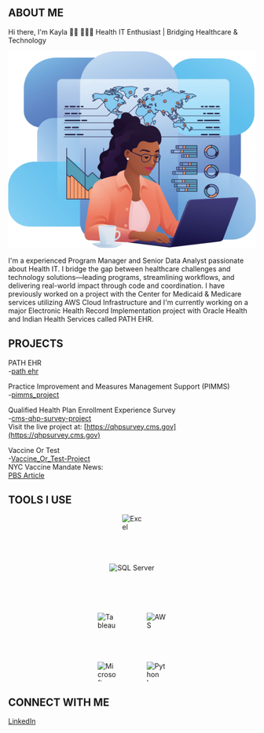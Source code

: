 ## ABOUT ME
Hi there, I'm Kayla 👋🏿 👩🏿‍💻 Health IT Enthusiast | Bridging Healthcare & Technology 
<p align="center">
  <img src="Shutterstock_2603055635-2.png" width="700" height="400"/>
</p>
I'm a experienced Program Manager and Senior Data Analyst passionate about Health IT. I bridge the gap between healthcare challenges and technology solutions—leading programs, streamlining workflows, and delivering real-world impact through code and coordination. I have previously worked on a project with the Center for Medicaid & Medicare services utilizing AWS Cloud Infrastructure and I'm currently working on a major Electronic Health Record Implementation project with Oracle Health and Indian Health Services called PATH EHR.

## PROJECTS
PATH EHR  
  -[path ehr](https://github.com/kreid191814/path-ehr-)

Practice Improvement and Measures Management Support (PIMMS)  
  -[pimms_project](https://github.com/kreid191814/pimms_project)

Qualified Health Plan Enrollment Experience Survey  
  -[cms-qhp-survey-project](https://github.com/kreid191814/cms-qhp-survey-project)   
Visit the live project at: [https://qhpsurvey.cms.gov](https://qhpsurvey.cms.gov)

Vaccine Or Test  
  -[Vaccine_Or_Test-Project](https://github.com/kreid191814/Vaccine_Or_Test-Project)  
  NYC Vaccine Mandate News:  
    [PBS Article](https://www.pbs.org/newshour/nation/nyc-will-require-covid-19-vaccines-or-weekly-testing-for-city-workers)


## TOOLS I USE
<div style="display: flex; justify-content: center; gap: 60px; flex-wrap: wrap; max-width: 180px; margin: auto;">
  <img src="https://img.icons8.com/color/48/microsoft-excel-2019--v1.png" alt="Excel" width="40" height="40" />
  <img src="https://img.shields.io/badge/SQL_Server-CC2927?style=for-the-badge&logo=microsoftsqlserver&logoColor=white" alt="SQL Server" height="40" />
  
  <img src="https://img.icons8.com/color/48/tableau-software.png" alt="Tableau" width="40" height="40" />
  <img src="https://img.icons8.com/color/48/amazon-web-services.png" alt="AWS" width="40" height="40" />
  
  <img src="https://img.icons8.com/color/48/microsoft-office-2019.png" alt="Microsoft Office" width="40" height="40" />
  <img src="https://cdn.jsdelivr.net/gh/devicons/devicon/icons/python/python-original.svg" alt="Python Logo" width="40" height="40" />
</div>

## CONNECT WITH ME
[LinkedIn](https://www.linkedin.com/in/kayla-r-8393b9151/)
















<!--





-->
